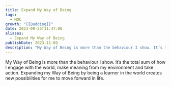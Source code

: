 ```yaml
---
title: Expand My Way of Being
tags:
  - MOC
growth: "[[Budding]]"
date: 2023-09-25T11:47:00
aliases:
  - Expand My Way of Being
publishDate: 2023-11-09
description: "My Way of Being is more than the behaviour I show. It’s the total sum of how I engage with the world, make meaning from my environment and take action. Expanding my Way of Being by being a learner in the world creates new possibilities for me to move forward in life."
---
```

My Way of Being is more than the behaviour I show. It’s the total sum of how I engage with the world, make meaning from my environment and take action. Expanding my Way of Being by being a learner in the world creates new possibilities for me to move forward in life.
